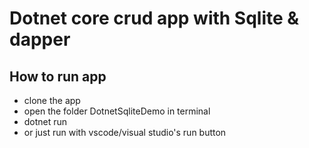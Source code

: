 # Dotnet core crud app with Sqlite & dapper

## How to run app

- clone the app
- open the folder DotnetSqliteDemo in terminal
- dotnet run
- or just run with vscode/visual studio's run button
